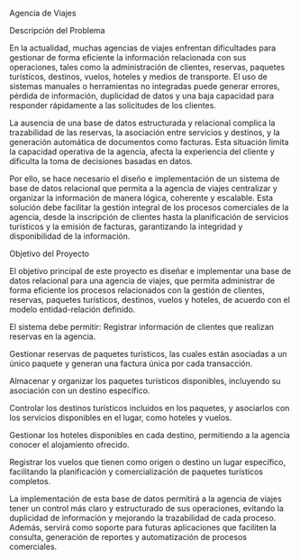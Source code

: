Agencia de Viajes

Descripción del Problema 

En la actualidad, muchas agencias de viajes enfrentan dificultades para gestionar de forma eficiente la información relacionada con sus operaciones, tales como la administración de clientes, reservas, paquetes turísticos, destinos, vuelos, hoteles y medios de transporte. El uso de sistemas manuales o herramientas no integradas puede generar errores, pérdida de información, duplicidad de datos y una baja capacidad para responder rápidamente a las solicitudes de los clientes. 

La ausencia de una base de datos estructurada y relacional complica la trazabilidad de las reservas, la asociación entre servicios y destinos, y la generación automática de documentos como facturas. Esta situación limita la capacidad operativa de la agencia, afecta la experiencia del cliente y dificulta la toma de decisiones basadas en datos. 

Por ello, se hace necesario el diseño e implementación de un sistema de base de datos relacional que permita a la agencia de viajes centralizar y organizar la información de manera lógica, coherente y escalable. Esta solución debe facilitar la gestión integral de los procesos comerciales de la agencia, desde la inscripción de clientes hasta la planificación de servicios turísticos y la emisión de facturas, garantizando la integridad y disponibilidad de la información. 

Objetivo del Proyecto 

El objetivo principal de este proyecto es diseñar e implementar una base de datos relacional para una agencia de viajes, que permita administrar de forma eficiente los procesos relacionados con la gestión de clientes, reservas, paquetes turísticos, destinos, vuelos y hoteles, de acuerdo con el modelo entidad-relación definido. 

El sistema debe permitir: 
   Registrar información de clientes que realizan reservas en la agencia. 
   
   Gestionar reservas de paquetes turísticos, las cuales están asociadas a un único paquete y generan una factura única por cada transacción. 

 Almacenar y organizar los paquetes turísticos disponibles, incluyendo su asociación con un destino específico. 

   Controlar los destinos turísticos incluidos en los paquetes, y asociarlos con los servicios disponibles en el lugar, como hoteles y vuelos. 

   Gestionar los hoteles disponibles en cada destino, permitiendo a la agencia conocer el alojamiento ofrecido. 

   Registrar los vuelos que tienen como origen o destino un lugar específico, facilitando la planificación y comercialización de paquetes turísticos completos. 

La implementación de esta base de datos permitirá a la agencia de viajes tener un control más claro y estructurado de sus operaciones, evitando la duplicidad de información y mejorando la trazabilidad de cada proceso. Además, servirá como soporte para futuras aplicaciones que faciliten la consulta, generación de reportes y automatización de procesos comerciales. 
